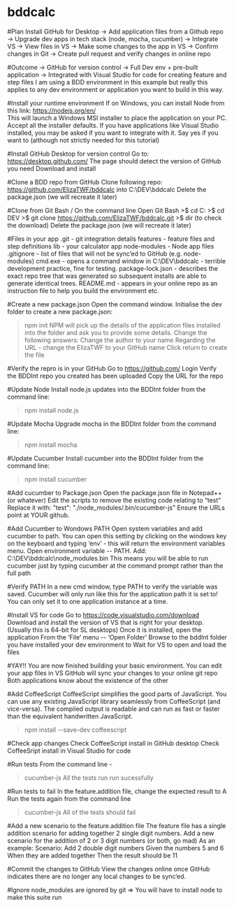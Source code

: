 # bddcalc

#Plan
Install GitHub for Desktop
→ Add application files from a Github repo
→ Upgrade dev apps in tech stack (node, mocha, cucumber)
→ Integrate VS
	→ View files in VS
		→ Make some changes to the app in VS
			→ Confirm changes in Git
				→ Create pull request and verify changes in online repo


#Outcome
-> GitHub for version control
-> Full Dev env + pre-built application
		-> Integrated with Visual Studio for code for creating feature and step files
I am using a BDD environment in this example but really this applies to any dev environment or application you want to build in this way.


#Install your runtime environment
If on Windows, you can install Node from this link: https://nodejs.org/en/  
This will launch a Windows MSI installer to place the application on your PC. 
Accept all the installer defaults. 
If you have applications like Visual Studio installed, you may be asked if you want to integrate with it. 
Say yes if you want to (although not strictly needed for this tutorial)


#Install GitHub Desktop for version control
Go to: https://desktop.github.com/
The page should detect the version of GitHub you need
Download and install


#Clone a BDD repo from GitHub
Clone following repo: https://github.com/ElizaTWF/bddcalc into C:\DEV\bddcalc
Delete the package.json (we will recreate it later)


#Clone from Git Bash / On the command line
Open Git Bash
    >$ cd C:
    >$ cd DEV
    >$ git clone https://github.com/ElizaTWF/bddcalc.git
    >$ dir (to check the download)
Delete the package.json (we will recreate it later)


#Files in your app
.git - 	              git integration details
features - 	          feature files and step definitions
lib - 	              your calculator app
node-modules - 	      Node app files
.gitignore - 	        list of files that will not be sync’ed to GitHub (e.g. node-modules)
cmd.exe - 	          opens a command window in C:\DEV\bddcalc - terrible development practice, fine for testing.
package-lock.json - 	describes the exact repo tree that was generated so subsequent installs are able to generate identical trees.
README.md - 	        appears in your online repo as an instruction file to help you build the environment etc.


#Create a new package.json
Open the command window.
Initialise the dev folder to create a new package.json:
>npm init 
NPM will pick up the details of the application files installed into the folder and ask you to provide some details. Change the following answers:
Change the author to your name
Regarding the URL - change the ElizaTWF to your GitHub name
Click return to create the file


#Verify the repro is in your GitHub
Go to https://github.com/
Login
Verify the BDDInt repo you created has been uploaded
Copy the URL for the repo 


#Update Node 
Install node.js updates into the BDDInt folder from the command line:
> npm install node.js


#Update Mocha
Upgrade mocha in the BDDInt folder from the command line:
> npm install mocha


#Update Cucumber
Install cucumber into the BDDInt folder from the command line:
>npm install cucumber


#Add cucumber to Package.json
Open the package.json file in Notepad++ (or whatever)
Edit the scripts to remove the existing code relating to “test”
Replace it with:
   "test": "./node_modules/.bin/cucumber-js"
Ensure the URLs point at YOUR github.


#Add Cucumber to Wondows PATH
Open system variables and add cucumber to path. You can open this setting by clicking on the windows key on the keyboard and typing ‘env’ - this will return the environment variables menu.
Open environment variable -- PATH. Add: C:\DEV\bddcalc\node_modules\.bin
This means you will be able to run cucumber just by typing cucumber at the command prompt rather than the full path


#Verify PATH
In a new cmd window, type PATH to verify the variable was saved. 
Cucumber will only run like this for the application path it is set to! 
You can only set it to one application instance at a time.


#Install VS for code
Go to https://code.visualstudio.com/download
Download and install the version of VS that is right for your desktop.
(Usually this is 64-bit for SL desktops)
Once it is installed, open the application
From the ‘File’ menu -- ‘Open Folder’
Browse to the bddInt folder you have installed your dev environment to
Wait for VS to open and load the files


#YAY!!
You are now finished building your basic environment.
You can edit your app files in VS
GitHub will sync your changes to your online git repo
Both applications know about the existence of the other


#Add CoffeeScript
CoffeeScript simplifies the good parts of JavaScript.
You can use any existing JavaScript library seamlessly from CoffeeScript (and vice-versa). 
The compiled output is readable and can run as fast or faster than the
equivalent handwritten JavaScript.
  > npm install --save-dev coffeescript


#Check app changes
Check CoffeeScript install in GitHub desktop
Check CoffeeSript install in Visual Studio for code


#Run tests
From the command line - 
 > cucumber-js
All the tests run run sucessfully


#Run tests to fail
In the feature.addition file, change the expected result to A
Run the tests again from the command line
 > cucumber-js
All of the tests should fail


#Add a new scenario to the feature.addition file
The feature file has a single addition scenario for adding together 2 single digit numbers.
Add a new scenario for the addition of 2 or 3 digit numbers (or both, go mad)
As an example:
    Scenario: Add 2 double digit numbers
        Given the numbers 5 and 6
        When they are added together 
        Then the result should be 11


#Commit the changes to GitHub
View the changes online once GitHub indicates there are no longer any local changes to be sync’ed.


#Ignore
node_modules are ignored by git => You will have to install node to make this suite run
